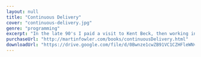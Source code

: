 ```yaml
---
layout: null
title: "Continuous Delivery"
cover: "continuous-delivery.jpg"
genre: "programming"
excerpt: "In the late 90's I paid a visit to Kent Beck, then working in Switzerland for an insurance company. He showed me around his project and..."
purchaseUrl: "http://martinfowler.com/books/continuousDelivery.html"
downloadUrl: "https://drive.google.com/file/d/0Bwnze1cwZB91VC1CZHFleWNvN0E/view?usp=sharing"
---
```


